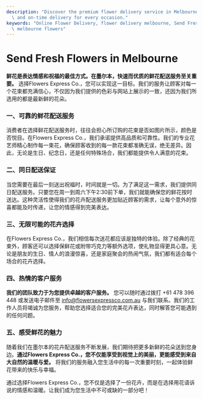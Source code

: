 ```yaml
---
description: "Discover the premium flower delivery service in Melbourne, ensuring fresh flowers\
  \ and on-time delivery for every occasion."
keywords: "Online Flower Delivery, flower delivery melbourne, Send Fresh Flowers in Melbourne,\
  \ melbourne flowers"
---
```

# Send Fresh Flowers in Melbourne

**鲜花是表达情感和祝福的最佳方式。在墨尔本，快速而优质的鲜花配送服务至关重要。** 选择Flowers Express Co.，您可以实现这一目标。我们的服务让顾客对每一个花束都充满信心，不仅因为我们提供的色彩与网站上展示的一致，还因为我们所选用的都是最新鲜的花朵。

### 一、可靠的鲜花配送服务

消费者在选择鲜花配送服务时，往往会担心所订购的花束是否如图片所示，颜色是否悦目。在Flowers Express Co.，我们承诺提供高品质和可靠性。我们的专业花艺师精心制作每一束花，确保顾客收到的每一款花束都准确无误，绝无差异。因此，无论是生日、纪念日，还是任何特殊场合，我们都能提供令人满意的花束。

### 二、同日配送保证

当您需要在最后一刻送出祝福时，时间就是一切。为了满足这一需求，我们提供同日配送服务。只要您在周一到周六下午2:30前下单，我们就能确保您的鲜花按时送达。这种灵活性使得我们的花卉配送服务更加贴近顾客的需求，让每个意外的惊喜都能及时传递，让您的情感得到完美表达。

### 三、无限可能的花卉选择

在Flowers Express Co.，我们相信每次送花都应该是独特的体验。除了经典的花束外，顾客还可以选择保鲜花或附带巧克力等额外选项，使礼物显得更具心意。无论是朋友的生日、情人的浪漫惊喜，还是家庭聚会的热闹气氛，我们都有适合每个场合的花卉选择。

### 四、热情的客户服务

**我们的团队致力于为您提供卓越的客户服务。** 您可以随时通过拨打 +61 478 396 448 或发送电子邮件至 info@flowersexpressco.com.au 与我们联系。我们的工作人员将竭诚为您服务，帮助您选择适合您的完美花卉表达，同时解答您可能遇到的任何问题。

### 五、感受鲜花的魅力

随着我们在墨尔本的花卉配送服务不断发展，我们期待把更多新鲜的花朵送到您身边。**通过Flowers Express Co.，您不仅能享受到视觉上的美丽，更能感受到来自大自然的温暖与爱。** 将我们的服务融入您生活中的每一次重要时刻，一起体验鲜花带来的快乐与幸福。

通过选择Flowers Express Co.，您不仅是选择了一份花卉，而是在选择用花语诉说的情感和温暖。让我们成为您生活中不可或缺的一部分吧！
